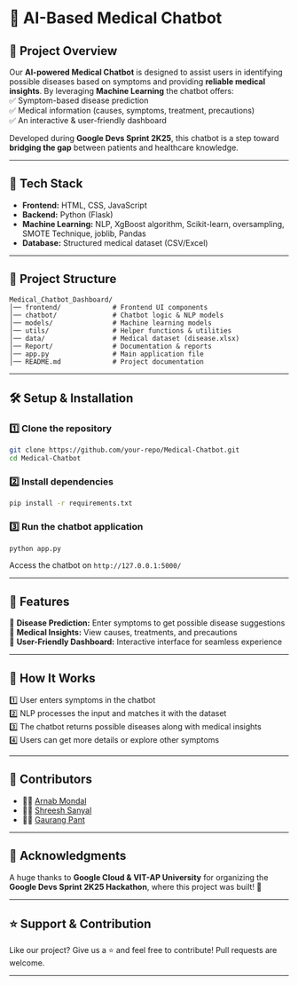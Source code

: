 # 🏥 AI-Based Medical Chatbot  

## 🚀 Project Overview  
Our **AI-powered Medical Chatbot** is designed to assist users in identifying possible diseases based on symptoms and providing **reliable medical insights**. By leveraging **Machine Learning** the chatbot offers:  
✅ Symptom-based disease prediction  
✅ Medical information (causes, symptoms, treatment, precautions)  
✅ An interactive & user-friendly dashboard  

Developed during **Google Devs Sprint 2K25**, this chatbot is a step toward **bridging the gap** between patients and healthcare knowledge.  

---

## 🔧 **Tech Stack**  
- **Frontend:** HTML, CSS, JavaScript  
- **Backend:** Python (Flask)  
- **Machine Learning:** NLP, XgBoost algorithm, Scikit-learn, oversampling, SMOTE Technique, joblib, Pandas 
- **Database:** Structured medical dataset (CSV/Excel)  

---

## 📂 **Project Structure**  
```
Medical_Chatbot_Dashboard/
│── frontend/             # Frontend UI components  
│── chatbot/              # Chatbot logic & NLP models  
│── models/               # Machine learning models  
│── utils/                # Helper functions & utilities  
│── data/                 # Medical dataset (disease.xlsx)  
│── Report/               # Documentation & reports  
│── app.py                # Main application file  
│── README.md             # Project documentation  
```

---

## 🛠️ **Setup & Installation**  
### 1️⃣ Clone the repository  
```bash
git clone https://github.com/your-repo/Medical-Chatbot.git
cd Medical-Chatbot
```
### 2️⃣ Install dependencies  
```bash
pip install -r requirements.txt
```
### 3️⃣ Run the chatbot application  
```bash
python app.py
```
Access the chatbot on `http://127.0.0.1:5000/`

---

## 🎯 **Features**  
🔹 **Disease Prediction:** Enter symptoms to get possible disease suggestions  
🔹 **Medical Insights:** View causes, treatments, and precautions  
🔹 **User-Friendly Dashboard:** Interactive interface for seamless experience  

---

## 🤖 **How It Works**  
1️⃣ User enters symptoms in the chatbot  
2️⃣ NLP processes the input and matches it with the dataset  
3️⃣ The chatbot returns possible diseases along with medical insights  
4️⃣ Users can get more details or explore other symptoms  

---

## 👥 **Contributors**  
- 🧑‍💻 [Arnab Mondal](https://github.com/ArnabTechiee)  
- 👩‍💻 [Shreesh Sanyal](https://github.com/SHREESH2004)  
- 🧑‍💻 [Gaurang Pant](https://github.com/Gaurang010)  

---

## 🎉 **Acknowledgments**  
A huge thanks to **Google Cloud & VIT-AP University** for organizing the **Google Devs Sprint 2K25 Hackathon**, where this project was built! 🚀  

---

## ⭐ **Support & Contribution**  
Like our project? Give us a ⭐ and feel free to contribute! Pull requests are welcome.  

---
```
